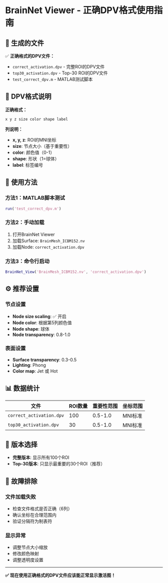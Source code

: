 # BrainNet Viewer - 正确DPV格式使用指南

## 📁 生成的文件

✅ **正确格式的DPV文件：**
- `correct_activation.dpv` - 完整ROI的DPV文件
- `top30_activation.dpv` - Top-30 ROI的DPV文件
- `test_correct_dpv.m` - MATLAB测试脚本

## 🧠 DPV格式说明

**正确格式：**
```
x y z size color shape label
```

**列说明：**
- **x, y, z**: ROI的MNI坐标
- **size**: 节点大小（基于重要性）
- **color**: 颜色值（0-1）
- **shape**: 形状（1=球体）
- **label**: 标签编号

## 🚀 使用方法

### 方法1：MATLAB脚本测试
```matlab
run('test_correct_dpv.m')
```

### 方法2：手动加载
1. 打开BrainNet Viewer
2. 加载Surface: `BrainMesh_ICBM152.nv`
3. 加载Node: `correct_activation.dpv`

### 方法3：命令行启动
```matlab
BrainNet_View('BrainMesh_ICBM152.nv', 'correct_activation.dpv')
```

## ⚙️ 推荐设置

### 节点设置
- **Node size scaling**: ✅ 开启
- **Node color**: 根据第5列颜色值
- **Node shape**: 球体
- **Node transparency**: 0.8-1.0

### 表面设置
- **Surface transparency**: 0.3-0.5
- **Lighting**: Phong
- **Color map**: Jet 或 Hot

## 📊 数据统计

| 文件 | ROI数量 | 重要性范围 | 坐标范围 |
|------|---------|------------|----------|
| `correct_activation.dpv` | 100 | 0.5-1.0 | MNI标准 |
| `top30_activation.dpv` | 30 | 0.5-1.0 | MNI标准 |

## 🎯 版本选择

- **完整版本**: 显示所有100个ROI
- **Top-30版本**: 只显示最重要的30个ROI（推荐）

## 🔧 故障排除

### 文件加载失败
- 检查文件格式是否正确（6列）
- 确认坐标在合理范围内
- 验证分隔符为制表符

### 显示异常
- 调整节点大小缩放
- 修改颜色映射
- 调整透明度设置

---
**✅ 现在使用正确格式的DPV文件应该能正常显示激活图！**
